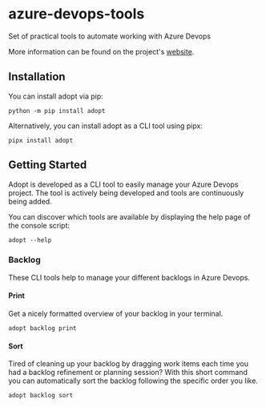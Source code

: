 # azure-devops-tools

Set of practical tools to automate working with Azure Devops

More information can be found on the project's [website](https://github.com/cvandijck/azure-devops-tools).

## Installation

You can install adopt via pip:
```console
python -m pip install adopt
```

Alternatively, you can install adopt as a CLI tool using pipx:
```console
pipx install adopt
```

## Getting Started

Adopt is developed as a CLI tool to easily manage your Azure Devops project.
The tool is actively being developed and tools are continuously being added.

You can discover which tools are available by displaying the help page of the console script:

```console
adopt --help
```

### Backlog

These CLI tools help to manage your different backlogs in Azure Devops.

#### Print

Get a nicely formatted overview of your backlog in your terminal.

```console
adopt backlog print
```

#### Sort

Tired of cleaning up your backlog by dragging work items each time you had a backlog refinement or planning session?
With this short command you can automatically sort the backlog following the specific order you like.

```console
adopt backlog sort
```



